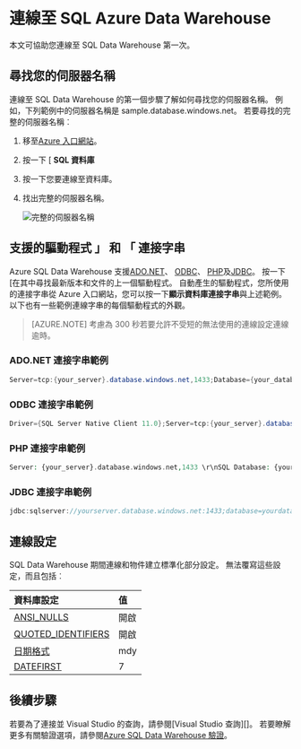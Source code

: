<properties
   pageTitle="連線至 SQL Azure Data Warehouse |Microsoft Azure"
   description="如何找到的伺服器名稱與連接字串您至 Azure SQL Data Warehouse"
   services="sql-data-warehouse"
   documentationCenter="NA"
   authors="sonyam"
   manager="barbkess"
   editor=""/>

<tags
   ms.service="sql-data-warehouse"
   ms.devlang="NA"
   ms.topic="get-started-article"
   ms.tgt_pltfrm="NA"
   ms.workload="data-services"
   ms.date="09/26/2016"
   ms.author="sonyama;barbkess"/>

# <a name="connect-to-azure-sql-data-warehouse"></a>連線至 SQL Azure Data Warehouse

本文可協助您連線至 SQL Data Warehouse 第一次。

## <a name="find-your-server-name"></a>尋找您的伺服器名稱

連線至 SQL Data Warehouse 的第一個步驟了解如何尋找您的伺服器名稱。  例如，下列範例中的伺服器名稱是 sample.database.windows.net。 若要尋找的完整的伺服器名稱︰

1. 移至[Azure 入口網站][]。
2. 按一下 [ **SQL 資料庫** 
3. 按一下您要連線至資料庫。
4. 找出完整的伺服器名稱。

    ![完整的伺服器名稱][1]

## <a name="supported-drivers-and-connection-strings"></a>支援的驅動程式 」 和 「 連接字串

Azure SQL Data Warehouse 支援[ADO.NET][]、 [ODBC][]、 [PHP][]及[JDBC][]。 按一下 [在其中尋找最新版本和文件的上一個驅動程式。 自動產生的驅動程式，您所使用的連接字串從 Azure 入口網站，您可以按一下**顯示資料庫連接字串**與上述範例。  以下也有一些範例連線字串的每個驅動程式的外觀。

> [AZURE.NOTE] 考慮為 300 秒若要允許不受短的無法使用的連線設定連線逾時。

### <a name="adonet-connection-string-example"></a>ADO.NET 連接字串範例

```C#
Server=tcp:{your_server}.database.windows.net,1433;Database={your_database};User ID={your_user_name};Password={your_password_here};Encrypt=True;TrustServerCertificate=False;Connection Timeout=30;
```

### <a name="odbc-connection-string-example"></a>ODBC 連接字串範例

```C#
Driver={SQL Server Native Client 11.0};Server=tcp:{your_server}.database.windows.net,1433;Database={your_database};Uid={your_user_name};Pwd={your_password_here};Encrypt=yes;TrustServerCertificate=no;Connection Timeout=30;
```

### <a name="php-connection-string-example"></a>PHP 連接字串範例

```PHP
Server: {your_server}.database.windows.net,1433 \r\nSQL Database: {your_database}\r\nUser Name: {your_user_name}\r\n\r\nPHP Data Objects(PDO) Sample Code:\r\n\r\ntry {\r\n   $conn = new PDO ( \"sqlsrv:server = tcp:{your_server}.database.windows.net,1433; Database = {your_database}\", \"{your_user_name}\", \"{your_password_here}\");\r\n    $conn->setAttribute( PDO::ATTR_ERRMODE, PDO::ERRMODE_EXCEPTION );\r\n}\r\ncatch ( PDOException $e ) {\r\n   print( \"Error connecting to SQL Server.\" );\r\n   die(print_r($e));\r\n}\r\n\rSQL Server Extension Sample Code:\r\n\r\n$connectionInfo = array(\"UID\" => \"{your_user_name}\", \"pwd\" => \"{your_password_here}\", \"Database\" => \"{your_database}\", \"LoginTimeout\" => 30, \"Encrypt\" => 1, \"TrustServerCertificate\" => 0);\r\n$serverName = \"tcp:{your_server}.database.windows.net,1433\";\r\n$conn = sqlsrv_connect($serverName, $connectionInfo);
```

### <a name="jdbc-connection-string-example"></a>JDBC 連接字串範例

```Java
jdbc:sqlserver://yourserver.database.windows.net:1433;database=yourdatabase;user={your_user_name};password={your_password_here};encrypt=true;trustServerCertificate=false;hostNameInCertificate=*.database.windows.net;loginTimeout=30;
```

## <a name="connection-settings"></a>連線設定

SQL Data Warehouse 期間連線和物件建立標準化部分設定。 無法覆寫這些設定，而且包括︰

| 資料庫設定       | 值                        |
| :--------------------- | :--------------------------- |
| [ANSI_NULLS][]         | 開啟                           |
| [QUOTED_IDENTIFIERS][] | 開啟                           |
| [日期格式][]         | mdy                          |
| [DATEFIRST][]          | 7                            |

## <a name="next-steps"></a>後續步驟

若要為了連接並 Visual Studio 的查詢，請參閱[Visual Studio 查詢][]。 若要瞭解更多有關驗證選項，請參閱[Azure SQL Data Warehouse 驗證][]。

<!--Articles-->
[使用 Visual Studio 的查詢]: ./sql-data-warehouse-query-visual-studio.md
[Azure SQL Data Warehouse 驗證]: ./sql-data-warehouse-authentication.md

<!--MSDN references-->
[ADO.NET]: https://msdn.microsoft.com/library/e80y5yhx(v=vs.110).aspx
[ODBC]: https://msdn.microsoft.com/library/jj730314.aspx
[PHP]: https://msdn.microsoft.com/library/cc296172.aspx?f=255&MSPPError=-2147217396
[JDBC]: https://msdn.microsoft.com/library/mt484311(v=sql.110).aspx
[ANSI_NULLS]: https://msdn.microsoft.com/library/ms188048.aspx
[QUOTED_IDENTIFIERS]: https://msdn.microsoft.com/library/ms174393.aspx
[日期格式]: https://msdn.microsoft.com/library/ms189491.aspx
[DATEFIRST]: https://msdn.microsoft.com/library/ms181598.aspx

<!--Other-->
[Azure 入口網站]: https://portal.azure.com

<!--Image references-->
[1]: media/sql-data-warehouse-connect-overview/get-server-name.png



